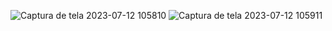 ![Captura de tela 2023-07-12 105810](https://github.com/WilliamWarmling/Portfolio/assets/102593872/6568cd84-17a5-4307-b455-d406f68cad96)
![Captura de tela 2023-07-12 105911](https://github.com/WilliamWarmling/Portfolio/assets/102593872/bc290f0f-bd3a-4167-a564-b5a33d0a1aea)
